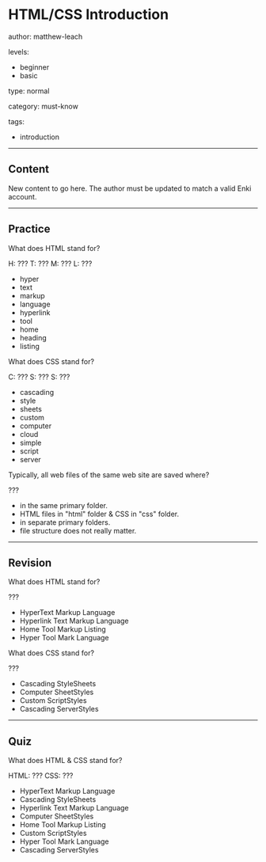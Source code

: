 # HTML/CSS Introduction
author: matthew-leach

levels:
  - beginner
  - basic

type: normal

category: must-know

tags:
  - introduction

---
## Content

New content to go here. The author must be updated to match a valid Enki account.

---
## Practice

What does HTML stand for?

H: ???
T: ???
M: ???
L: ???

* hyper
* text
* markup
* language
* hyperlink
* tool
* home
* heading
* listing


What does CSS stand for?

C: ??? 
S: ??? 
S: ???

* cascading 
* style
* sheets
* custom
* computer
* cloud
* simple
* script
* server


Typically, all web files of the same web site are saved where? 

???

* in the same primary folder.
* HTML files in "html" folder & CSS in "css" folder.
* in separate primary folders.
* file structure does not really matter.


---
## Revision

What does HTML stand for?

???

* HyperText Markup Language
* Hyperlink Text Markup Language
* Home Tool Markup Listing
* Hyper Tool Mark Language

What does CSS stand for?

???

* Cascading StyleSheets
* Computer SheetStyles
* Custom ScriptStyles
* Cascading ServerStyles

---
## Quiz 

What does HTML & CSS stand for?

HTML: ???
CSS: ???

* HyperText Markup Language
* Cascading StyleSheets
* Hyperlink Text Markup Language
* Computer SheetStyles
* Home Tool Markup Listing
* Custom ScriptStyles
* Hyper Tool Mark Language
* Cascading ServerStyles


